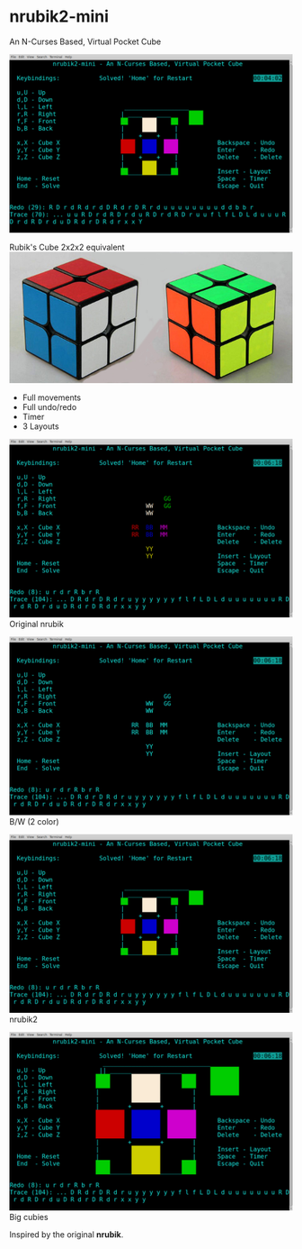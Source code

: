 # nrubik2-mini
An N-Curses Based, Virtual Pocket Cube

![Mini-Cube](nrubik2-mini.jpg?raw=true)

 Rubik's Cube 2x2x2 equivalent
![Pocket-Cube](pocket-cube.jpg?raw=true)

 - Full movements
 - Full undo/redo
 - Timer
 - 3 Layouts

![Mode 1](nrubik2-mini-mode1.jpg?raw=true)
Original nrubik


![Mode 0](nrubik2-mini-mode0.jpg?raw=true)
B/W (2 color)


![Mode 2](nrubik2-mini-mode2.jpg?raw=true)
nrubik2


![Mode 3](nrubik2-mini-mode3.jpg?raw=true)
Big cubies


Inspired by the original **nrubik**.
